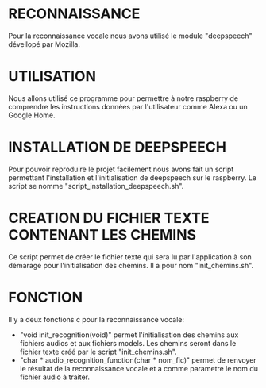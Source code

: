 
# RECONNAISSANCE
Pour la reconnaissance vocale nous avons utilisé le module "deepspeech" dévellopé par Mozilla.

# UTILISATION
Nous allons utilisé ce programme pour permettre à notre raspberry de comprendre les instructions données par l'utilisateur comme Alexa ou un Google Home.

# INSTALLATION DE DEEPSPEECH
Pour pouvoir reproduire le projet facilement nous avons fait un script permettant l'installation et l'initialisation de deepspeech sur le raspberry.
Le script se nomme "script_installation_deepspeech.sh".

# CREATION DU FICHIER TEXTE CONTENANT LES CHEMINS
Ce script permet de créer le fichier texte qui sera lu par l'application à son démarage pour l'initialisation des chemins. Il a pour nom "init_chemins.sh".

# FONCTION
Il y a deux fonctions c pour la reconnaissance vocale:
- "void init_recognition(void)" permet l'initialisation des chemins aux fichiers audios et aux fichiers models. Les chemins seront dans le fichier texte créé par le script "init_chemins.sh".
- "char * audio_recognition_function(char * nom_fic)" permet de renvoyer le résultat de la reconnaissance vocale et a comme parametre le nom du fichier audio à traiter.